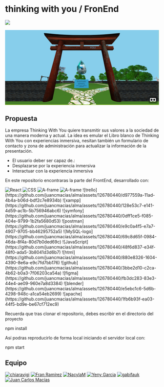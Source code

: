 <h1 align="left">thinking with you / FronEnd</h1>
 <p align="left">
  <img src="https://img.shields.io/badge/STATUS-EN%20DESAROLLO-green">
</p>
<img src="https://raw.githubusercontent.com/juancmacias/alma-thinking-with-you/main/public/portal_readme.PNG" alt="Thinking With You inmersiva">



<h2>Propuesta</h2>
<p>La empresa Thinking With You quiere transmitir sus valores a la sociedad de una manera moderna y actual. La idea es emular el Libro blanco de Thinking With You con experiencias inmersiva, nesitan también un formulario de contacto y zona de administración para actualizar la información de la presentación.
<ul>
  <li>El usuario deber ser capaz de.:</li>
  <li>Desplazarse por la experiencia inmersiva</li>
  <li>Interactuar con la experiencia inmersiva </li>
</ul>
<p>En este repositorio encontraras la parte del FrontEnd, desarrollado con:</p>

<img src="https://upload.wikimedia.org/wikipedia/commons/a/a7/React-icon.svg" width="64" alt="React">
<img src="https://upload.wikimedia.org/wikipedia/commons/d/d5/CSS3_logo_and_wordmark.svg" width="64" alt="CSS">
<img src="https://pbs.twimg.com/profile_images/809318798419525633/wmrHjgdG_400x400.jpg" width="64" alt="A-frame">
<img src="https://cdn-icons-png.flaticon.com/512/103/103093.png"  width="64" alt="A-frame">
![trello](https://github.com/juancmacias/alma/assets/126780440/d977559a-11ad-4b4a-b06d-bdf2c7e8934b)
![xampp](https://github.com/juancmacias/alma/assets/126780440/128e53c7-e141-4d59-ac1b-5b756946abc6)
![symfony](https://github.com/juancmacias/alma/assets/126780440/0dff1ce5-f085-404e-9799-1b2fa5680d53)
![postman](https://github.com/juancmacias/alma/assets/126780440/e9c0a4f5-e7a7-4907-9705-bb46295752a5)
![MySQL-logo](https://github.com/juancmacias/alma/assets/126780440/69c8d65f-0984-46da-8f4a-80d7b0ded69c)
![JavaScript](https://github.com/juancmacias/alma/assets/126780440/48f6d837-e34f-48f0-ada5-3b8041d3d6b7)
![html](https://github.com/juancmacias/alma/assets/126780440/880e8326-1604-4390-8e6a-e9c7fd7bb176)
![github](https://github.com/juancmacias/alma/assets/126780440/3bbe2d10-c2ca-4b62-b0a3-7f06203ca54a)
![figma](https://github.com/juancmacias/alma/assets/126780440/fb3dc283-83e3-44e4-ae09-960e7a8d3384)
![blender](https://github.com/juancmacias/alma/assets/126780440/e5ebc1c6-5d6b-4298-948c-a1ca54eb2699)
![apache](https://github.com/juancmacias/alma/assets/126780440/1fb6b93f-ea03-44f5-bd9e-be67cf712ec9)



<p>Recuerda que tras clonar el repositorio, debes escribir en el directorio del proyecto</p>
<p>npm install</p>
<p>Así podras reproducirlo de forma local iniciando el servidor local con:</p>
<p>npm start</p>
<h2>Equipo</h2>
<a href="https://github.com/chiaravigi" class="position-relative"><img src="https://avatars.githubusercontent.com/u/126780221?v=4" data-hovercard-type="achievement" width="64" alt="chiaravigi" data-view-component="true" class="achievement-badge-sidebar"></a>
<a href="https://github.com/fran-eliot" class="position-relative"><img src="https://avatars.githubusercontent.com/u/5796681?v=4" data-hovercard-type="achievement" width="64" alt="Fran Ramírez" data-view-component="true" class="achievement-badge-sidebar"></a>
<a href="https://github.com/NacylaM" class="position-relative"><img src="https://avatars.githubusercontent.com/u/126783136?v=4" data-hovercard-type="achievement" width="64" alt="NacylaM" data-view-component="true" class="achievement-badge-sidebar"></a>
<a href="https://github.com/YELEGA27"><img src="https://avatars.githubusercontent.com/u/127417496?v=4" data-hovercard-type="achievement" width="64" alt="Yeny Garcia" data-view-component="true" class="achievement-badge-sidebar"></a>
<a href="https://github.com/gabifauk"><img src="https://avatars.githubusercontent.com/u/126780440?v=4" data-hovercard-type="achievement" width="64" alt="gabifauk" data-view-component="true" class="achievement-badge-sidebar"></a>
<a href="https://github.com/juancmacias"><img src="https://avatars.githubusercontent.com/u/53483587?v=4" data-hovercard-type="achievement" width="64" alt="Juan Carlos Macías" data-view-component="true" class="achievement-badge-sidebar"></a>

